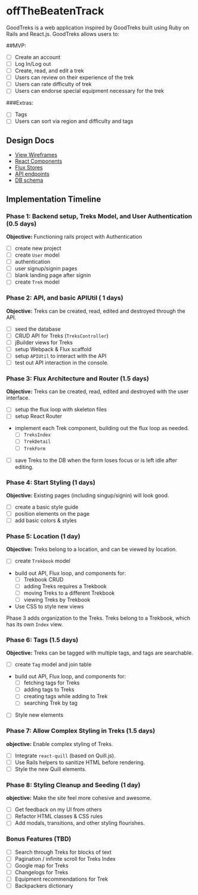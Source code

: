 # offTheBeatenTrack

GoodTreks is a web application inspired by GoodTreks built using Ruby on Rails and React.js. GoodTreks allows users to:

##MVP:
- [ ] Create an account
- [ ] Log In/Log out
- [ ] Create, read, and edit a trek
- [ ] Users can review on their experience of the trek
- [ ] Users can rate difficulty of trek
- [ ] Users can endorse special equipment necessary for the trek

###Extras:
- [ ] Tags
- [ ] Users can sort via region and difficulty and tags

## Design Docs
* [View Wireframes][views]
* [React Components][components]
* [Flux Stores][stores]
* [API endpoints][api-endpoints]
* [DB schema][schema]

[views]: ./docs/GoodTreks.png
[components]: ./docs/ComponentHierarchy.md
[stores]: ./docs/FluxStores.md
[api-endpoints]: ./docs/APIEndpoints.md
[schema]: ./docs/schema.md

## Implementation Timeline

### Phase 1: Backend setup, Treks Model, and User Authentication (0.5 days)

**Objective:** Functioning rails project with Authentication

- [ ] create new project
- [ ] create `User` model
- [ ] authentication
- [ ] user signup/signin pages
- [ ] blank landing page after signin
- [ ] create `Trek` model

### Phase 2: API, and basic APIUtil ( 1 days)

**Objective:** Treks can be created, read, edited and destroyed through
the API.

- [ ] seed the database
- [ ] CRUD API for Treks (`TreksController`)
- [ ] jBuilder views for Treks
- [ ] setup Webpack & Flux scaffold
- [ ] setup `APIUtil` to interact with the API
- [ ] test out API interaction in the console.

### Phase 3: Flux Architecture and Router (1.5 days)

**Objective:** Treks can be created, read, edited and destroyed with the
user interface.

- [ ] setup the flux loop with skeleton files
- [ ] setup React Router
- implement each Trek component, building out the flux loop as needed.
  - [ ] `TreksIndex`
  - [ ] `TrekDetail`
  - [ ] `TrekForm`
- [ ] save Treks to the DB when the form loses focus or is left idle
  after editing.

### Phase 4: Start Styling (1 days)

**Objective:** Existing pages (including singup/signin) will look good.

- [ ] create a basic style guide
- [ ] position elements on the page
- [ ] add basic colors & styles

### Phase 5: Location (1 day)

**Objective:** Treks belong to a location, and can be viewed by location.

- [ ] create `Trekbook` model
- build out API, Flux loop, and components for:
  - [ ] Trekbook CRUD
  - [ ] adding Treks requires a Trekbook
  - [ ] moving Treks to a different Trekbook
  - [ ] viewing Treks by Trekbook
- Use CSS to style new views

Phase 3 adds organization to the Treks. Treks belong to a Trekbook,
which has its own `Index` view.

### Phase 6: Tags (1.5 days)

**Objective:** Treks can be tagged with multiple tags, and tags are searchable.

- [ ] create `Tag` model and join table
- build out API, Flux loop, and components for:
  - [ ] fetching tags for Treks
  - [ ] adding tags to Treks
  - [ ] creating tags while adding to Trek
  - [ ] searching Trek by tag
- [ ] Style new elements

### Phase 7: Allow Complex Styling in Treks (1.5 days)

**objective:** Enable complex styling of Treks.

- [ ] Integrate `react-quill` (based on Quill.js).
- [ ] Use Rails helpers to sanitize HTML before rendering.
- [ ] Style the new Quill elements.

### Phase 8: Styling Cleanup and Seeding (1 day)

**objective:** Make the site feel more cohesive and awesome.

- [ ] Get feedback on my UI from others
- [ ] Refactor HTML classes & CSS rules
- [ ] Add modals, transitions, and other styling flourishes.

### Bonus Features (TBD)
- [ ] Search through Treks for blocks of text
- [ ] Pagination / infinite scroll for Treks Index
- [ ] Google map for Treks
- [ ] Changelogs for Treks
- [ ] Equipment recommendations for Trek
- [ ] Backpackers dictionary

[phase-one]: ./docs/phases/phase1.md
[phase-two]: ./docs/phases/phase2.md
[phase-three]: ./docs/phases/phase3.md
[phase-four]: ./docs/phases/phase4.md
[phase-five]: ./docs/phases/phase5.md